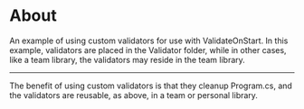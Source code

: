 # About

An example of using custom validators for use with ValidateOnStart. In this example, validators are placed in the Validator folder, while in other cases, like a team library, the validators may reside in the team library.

---
The benefit of using custom validators is that they cleanup Program.cs, and the validators are reusable, as above, in a team or personal library. 